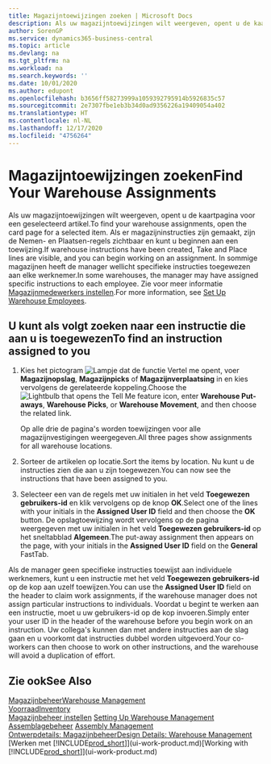 ```yaml
---
title: Magazijntoewijzingen zoeken | Microsoft Docs
description: Als uw magazijntoewijzingen wilt weergeven, opent u de kaartpagina voor een geselecteerd artikel. Als er magazijninstructies zijn gemaakt, zijn de Nemen- en Plaatsen-regels zichtbaar en kunt u beginnen aan een toewijzing. In sommige magazijnen heeft de manager wellicht specifieke instructies toegewezen aan elke werknemer.
author: SorenGP
ms.service: dynamics365-business-central
ms.topic: article
ms.devlang: na
ms.tgt_pltfrm: na
ms.workload: na
ms.search.keywords: ''
ms.date: 10/01/2020
ms.author: edupont
ms.openlocfilehash: b3656ff58273999a1059392795914b5926835c57
ms.sourcegitcommit: 2e7307fbe1eb3b34d0ad9356226a19409054a402
ms.translationtype: HT
ms.contentlocale: nl-NL
ms.lasthandoff: 12/17/2020
ms.locfileid: "4756264"
---
```

# <a name="find-your-warehouse-assignments"></a><span data-ttu-id="2fd22-105">Magazijntoewijzingen zoeken</span><span class="sxs-lookup"><span data-stu-id="2fd22-105">Find Your Warehouse Assignments</span></span>
<span data-ttu-id="2fd22-106">Als uw magazijntoewijzingen wilt weergeven, opent u de kaartpagina voor een geselecteerd artikel.</span><span class="sxs-lookup"><span data-stu-id="2fd22-106">To find your warehouse assignments, open the card page for a selected item.</span></span> <span data-ttu-id="2fd22-107">Als er magazijninstructies zijn gemaakt, zijn de Nemen- en Plaatsen-regels zichtbaar en kunt u beginnen aan een toewijzing.</span><span class="sxs-lookup"><span data-stu-id="2fd22-107">If warehouse instructions have been created, Take and Place lines are visible, and you can begin working on an assignment.</span></span> <span data-ttu-id="2fd22-108">In sommige magazijnen heeft de manager wellicht specifieke instructies toegewezen aan elke werknemer.</span><span class="sxs-lookup"><span data-stu-id="2fd22-108">In some warehouses, the manager may have assigned specific instructions to each employee.</span></span> <span data-ttu-id="2fd22-109">Zie voor meer informatie [Magazijnmedewerkers instellen](warehouse-how-to-set-up-warehouse-employees.md).</span><span class="sxs-lookup"><span data-stu-id="2fd22-109">For more information, see [Set Up Warehouse Employees](warehouse-how-to-set-up-warehouse-employees.md).</span></span>

## <a name="to-find-an-instruction-assigned-to-you"></a><span data-ttu-id="2fd22-110">U kunt als volgt zoeken naar een instructie die aan u is toegewezen</span><span class="sxs-lookup"><span data-stu-id="2fd22-110">To find an instruction assigned to you</span></span>  
1.  <span data-ttu-id="2fd22-111">Kies het pictogram ![Lampje dat de functie Vertel me opent](media/ui-search/search_small.png "Vertel me wat u wilt doen"), voer **Magazijnopslag**, **Magazijnpicks** of **Magazijnverplaatsing** in en kies vervolgens de gerelateerde koppeling.</span><span class="sxs-lookup"><span data-stu-id="2fd22-111">Choose the ![Lightbulb that opens the Tell Me feature](media/ui-search/search_small.png "Tell me what you want to do") icon, enter **Warehouse Put-aways**, **Warehouse Picks**, or **Warehouse Movement**, and then choose the related link.</span></span>

    <span data-ttu-id="2fd22-112">Op alle drie de pagina's worden toewijzingen voor alle magazijnvestigingen weergegeven.</span><span class="sxs-lookup"><span data-stu-id="2fd22-112">All three pages show assignments for all warehouse locations.</span></span>  

2. <span data-ttu-id="2fd22-113">Sorteer de artikelen op locatie.</span><span class="sxs-lookup"><span data-stu-id="2fd22-113">Sort the items by location.</span></span> <span data-ttu-id="2fd22-114">Nu kunt u de instructies zien die aan u zijn toegewezen.</span><span class="sxs-lookup"><span data-stu-id="2fd22-114">You can now see the instructions that have been assigned to you.</span></span>  
3. <span data-ttu-id="2fd22-115">Selecteer een van de regels met uw initialen in het veld **Toegewezen gebruikers-id** en klik vervolgens op de knop **OK**.</span><span class="sxs-lookup"><span data-stu-id="2fd22-115">Select one of the lines with your initials in the **Assigned User ID** field and then choose the **OK** button.</span></span> <span data-ttu-id="2fd22-116">De opslagtoewijzing wordt vervolgens op de pagina weergegeven met uw initialen in het veld **Toegewezen gebruikers-id** op het sneltabblad **Algemeen**.</span><span class="sxs-lookup"><span data-stu-id="2fd22-116">The put-away assignment then appears on the page, with your initials in the **Assigned User ID** field on the **General** FastTab.</span></span>  

<span data-ttu-id="2fd22-117">Als de manager geen specifieke instructies toewijst aan individuele werknemers, kunt u een instructie met het veld **Toegewezen gebruikers-id** op de kop aan uzelf toewijzen.</span><span class="sxs-lookup"><span data-stu-id="2fd22-117">You can use the **Assigned User ID** field on the header to claim work assignments, if the warehouse manager does not assign particular instructions to individuals.</span></span> <span data-ttu-id="2fd22-118">Voordat u begint te werken aan een instructie, moet u uw gebruikers-id op de kop invoeren.</span><span class="sxs-lookup"><span data-stu-id="2fd22-118">Simply enter your user ID in the header of the warehouse before you begin work on an instruction.</span></span> <span data-ttu-id="2fd22-119">Uw collega's kunnen dan met andere instructies aan de slag gaan en u voorkomt dat instructies dubbel worden uitgevoerd.</span><span class="sxs-lookup"><span data-stu-id="2fd22-119">Your co-workers can then choose to work on other instructions, and the warehouse will avoid a duplication of effort.</span></span>  

## <a name="see-also"></a><span data-ttu-id="2fd22-120">Zie ook</span><span class="sxs-lookup"><span data-stu-id="2fd22-120">See Also</span></span>  
[<span data-ttu-id="2fd22-121">Magazijnbeheer</span><span class="sxs-lookup"><span data-stu-id="2fd22-121">Warehouse Management</span></span>](warehouse-manage-warehouse.md)  
[<span data-ttu-id="2fd22-122">Voorraad</span><span class="sxs-lookup"><span data-stu-id="2fd22-122">Inventory</span></span>](inventory-manage-inventory.md)  
<span data-ttu-id="2fd22-123">[Magazijnbeheer instellen](warehouse-setup-warehouse.md)   </span><span class="sxs-lookup"><span data-stu-id="2fd22-123">[Setting Up Warehouse Management](warehouse-setup-warehouse.md)   </span></span>  
<span data-ttu-id="2fd22-124">[Assemblagebeheer](assembly-assemble-items.md)  </span><span class="sxs-lookup"><span data-stu-id="2fd22-124">[Assembly Management](assembly-assemble-items.md)  </span></span>  
[<span data-ttu-id="2fd22-125">Ontwerpdetails: Magazijnbeheer</span><span class="sxs-lookup"><span data-stu-id="2fd22-125">Design Details: Warehouse Management</span></span>](design-details-warehouse-management.md)  
<span data-ttu-id="2fd22-126">[Werken met [!INCLUDE[prod_short](includes/prod_short.md)]](ui-work-product.md)</span><span class="sxs-lookup"><span data-stu-id="2fd22-126">[Working with [!INCLUDE[prod_short](includes/prod_short.md)]](ui-work-product.md)</span></span> 
